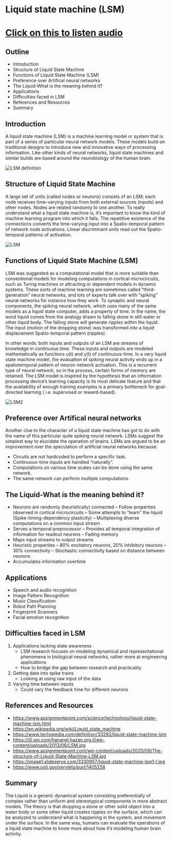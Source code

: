 # **Liquid state machine (LSM)**

# [Click on this to listen audio](https://drive.google.com/file/d/1sHFMgeO5qZC4EBZs5Ytkz5y28jk7E98m/view?usp=sharing)

## **Outline**
* Introduction
* Structure of Liquid State Machine
* Functions of Liquid State Machine (LSM)
* Preference over Artifical neural networks
* The Liquid-What is the meaning behind it?
* Applications
* Difficulties faced in LSM
* References and Resources
* Summary

## **Introduction**
A liquid state machine (LSM) is a machine learning model or system that is part of a series of particular neural network models. These models build on traditional designs to introduce new and innovative ways of processing information. Like other kinds of neural networks, liquid state machines and similar builds are based around the neurobiology of the human brain.

![LSM definition](https://image1.slideserve.com/3330957/liquid-state-machine-lsm1-l.jpg)

## **Structure of Liquid State Machine**
A large set of units (called nodes or neurons) consists of an LSM; each node receives time-varying inputs from both external sources (inputs) and other nodes. Nodes are related randomly to one another. To really understand what a liquid state machine is, it’s important to know the kind of machine learning program into which it falls. The repetitive existence of the connections converts the time-varying input into a Spatio-temporal pattern of network node activations. Linear discriminant units read out the Spatio-temporal patterns of activation.

![LSM](https://www.assignmentpoint.com/wp-content/uploads/2020/09/The-structure-of-Liquid-State-Machine-LSM.jpg)

## **Functions of Liquid State Machine (LSM)**
LSM was suggested as a computational model that is more suitable than conventional models for modeling computations in cortical microcircuits, such as Turing machines or attracting or dependent models in dynamic systems. These sorts of machine learning are sometimes called “third-generation” neural networks, and lots of experts talk over with “spiking” neural networks for instance how they work. To synaptic and neural components, the spiking neural network, which uses many of the same models as a liquid state computer, adds a property of time. In the name, the word liquid comes from the analogy drawn to falling stone in still water or other liquid body. The falling stone will generate ripples within the liquid. The input (motion of the dropping stone) was transformed into a liquid displacement Spatio-temporal pattern (ripples).

In other words: both inputs and outputs of an LSM are streams of knowledge in continuous time. These inputs and outputs are modeled mathematically as functions u(t) and y(t) of continuous-time. In a very liquid state machine model, the evaluation of spiking neural activity ends up in a spatiotemporal pattern of neuron network activation. This is a recurrent type of neural network, so in the process, certain forms of memory are retained. The LSM model is inspired by the hypothesis that an information processing device’s learning capacity is its most delicate feature and that the availability of enough training examples is a primary bottleneck for goal-directed learning ( i.e. supervised or reward-based).

![LSM2](https://i0.wp.com/hananel.hazan.org.il/wp-content/uploads/2013/06/LSM.jpg)

## **Preference over Artifical neural networks**
Another clue to the character of a liquid state machine has got to do with the name of this particular quite spiking neural network. LSMs suggest the simplest way to elucidate the operation of brains. LSMs are argued to be an improvement over the speculation of artificial neural networks because:
* Circuits are not hardcoded to perform a specific task.
* Continuous-time inputs are handled “naturally”.
* Computations on various time scales can be done using the same network.
* The same network can perform multiple computations.

## **The Liquid-What is the meaning behind it?**
* Neurons are randomly (heuristically) connected
– Follow properties observed in cortical microcircuits
– Some attempts to “learn” the liquid (Spike-timing-dependency plasticity)
– Multiplexing diverse computations on a common input stream
* Serves a temporal preprocessor
– Provides all temporal integration of information for readout neurons
– Fading memory
* Maps input streams to output streams
* Heuristic properties
– 80% excitatory neurons, 20% inhibitory neurons
– 30% connectivity
– Stochastic connectivity based on distance between neurons
* Accumulates information overtime

## **Applications**
* Speech and audio recognition
* Image Pattern Recognition
* Music Classification
* Robot Path Planning 
* Fingerprint Scanners
* Facial emotion recognition

## **Difficulties faced in LSM**
1. Applications lacking state awareness
   * LSM research focuses on modeling dynamical and representational phenomena in biological neural networks, rather more at engineering applications
   * How to bridge the gap between research and practicality
2. Getting data into spike trains
   * Looking at using raw input of the data
3. Varying time between inputs
   * Could vary the feedback time for different neurons

## **References and Resources**
* https://www.assignmentpoint.com/science/technology/liquid-state-machine-lsm.html
* https://en.wikipedia.org/wiki/Liquid_state_machine
* https://www.techopedia.com/definition/33292/liquid-state-machine-lsm
* https://i0.wp.com/hananel.hazan.org.il/wp-content/uploads/2013/06/LSM.jpg
* https://www.assignmentpoint.com/wp-content/uploads/2020/09/The-structure-of-Liquid-State-Machine-LSM.jpg
* https://image1.slideserve.com/3330957/liquid-state-machine-lsm1-l.jpg
* https://www.osti.gov/servlets/purl/1405258

## **Summary**
The Liquid is a generic dynamical system consisting preferentially of complex rather than uniform and stereotypical components in more abstract models. The theory is that dropping a stone or other solid object into a water body or some other liquid creates ripples on the surface, which can be analyzed to understand what is happening in the system, and movement under the surface. In the same way, humans can evaluate the operations of a liquid state machine to know more about how it’s modeling human brain activity.
